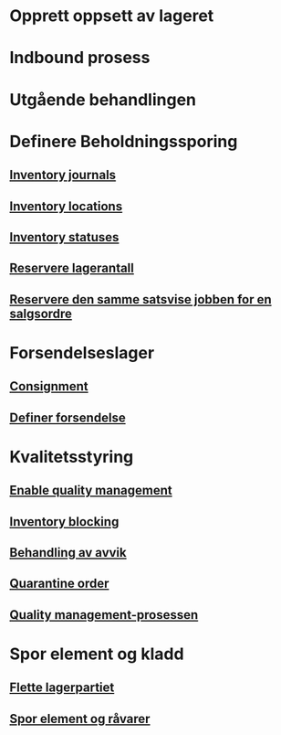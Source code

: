# Opprett oppsett av lageret
# Indbound prosess
# Utgående behandlingen
# Definere Beholdningssporing
## [Inventory journals](inventory-journals.md)
## [Inventory locations](inventory-locations.md)
## [Inventory statuses](inventory-statuses.md)
## [Reservere lagerantall](reserve-inventory-quantities.md)
## [Reservere den samme satsvise jobben for en salgsordre](../sales-marketing/reserve-same-batch-sales-order.md)
# Forsendelseslager
## [Consignment](consignment.md)
## [Definer forsendelse](set-up-consignment.md)
# Kvalitetsstyring
## [Enable quality management](enable-quality-management.md)
## [Inventory blocking](inventory-blocking.md)
## [Behandling av avvik](enable-nonconformance-management.md)
## [Quarantine order](quarantine-orders.md)
## [Quality management-prosessen](quality-management-processes.md)
# Spor element og kladd
## [Flette lagerpartiet](merge-inventory-batches.md)
## [Spor element og råvarer](trace-items-raw-materials-inventory-production-sales.md)
